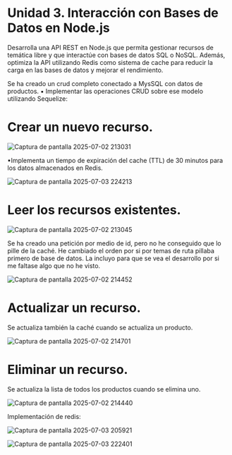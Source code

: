 # Unidad 3. Interacción con Bases de Datos en Node.js

Desarrolla una API REST en Node.js que permita gestionar recursos de temática libre y que interactúe con bases de datos SQL o NoSQL. Además, optimiza la API utilizando Redis como sistema de cache para reducir la carga en las bases de datos y mejorar el rendimiento.

Se ha creado un crud completo conectado a MysSQL con datos de productos.
▪ Implementar las operaciones CRUD sobre ese modelo utilizando Sequelize:

# Crear un nuevo recurso.

![Captura de pantalla 2025-07-02 213031](https://github.com/user-attachments/assets/2f43b6fa-9ca9-4461-80f9-15ff9e7e9170)

▪Implementa un tiempo de expiración del cache (TTL) de 30 minutos para los datos almacenados en Redis.

![Captura de pantalla 2025-07-03 224213](https://github.com/user-attachments/assets/89cea816-4e8d-492c-8f90-b5ed19e67201)

# Leer los recursos existentes.

![Captura de pantalla 2025-07-02 213045](https://github.com/user-attachments/assets/72e76ca8-fbfb-416f-8f0b-fc355c2340a1)

Se ha creado una petición por medio de id, pero no he conseguido que lo pille de la caché. He cambiado el orden por si por temas de ruta pillaba primero de base de datos. La incluyo para que se vea el desarrollo por si me faltase algo que no he visto.

![Captura de pantalla 2025-07-02 214452](https://github.com/user-attachments/assets/cc044d13-52ed-4105-ae2f-d74de2e2dcd0)

# Actualizar un recurso.
Se actualiza también la caché cuando se actualiza un producto.

![Captura de pantalla 2025-07-02 214701](https://github.com/user-attachments/assets/8f4cdac9-362d-424e-bab8-f5d3c47da672)

# Eliminar un recurso.
Se actualiza la lista de todos los productos cuando se elimina uno. 

![Captura de pantalla 2025-07-02 214440](https://github.com/user-attachments/assets/8159d50b-76ea-45a6-9d95-0bf427053b84)

Implementación de redis:

![Captura de pantalla 2025-07-03 205921](https://github.com/user-attachments/assets/0eda12b8-7d0f-4f1e-bb75-a849b1a1ecbc)

![Captura de pantalla 2025-07-03 222401](https://github.com/user-attachments/assets/619540b4-1244-4660-93a3-51cae7b28bc0)


